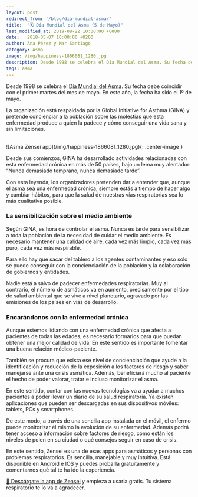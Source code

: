 ```yaml
---
layout: post
redirect_from: '/blog/dia-mundial-asma/'
title:  "🗓️ Día Mundial del Asma (5 de Mayo)"
last_modified_at: 2019-08-22 10:00:00 +0000
date:   2018-05-07 10:00:00 +0200
author: Ana Pérez y Mar Santiago
category: Asma
image: /img/happiness-1866081_1280.jpg
description: Desde 1998 se celebra el Día Mundial del Asma. Su fecha debe coincidir con el primer martes del mes de mayo. En este año, la fecha ha sido el 1º de mayo. La organización está respaldada por la ...
tags: asma
---
```


Desde 1998 se celebra el [Día Mundial del Asma](https://es.wikipedia.org/wiki/D%C3%ADa_Mundial_del_Asma). Su fecha debe coincidir con el primer martes del mes de mayo. En este año, la fecha ha sido el 1º de mayo. 

La organización está respaldada por la Global Initiative for Asthma (GINA) y pretende concienciar a la población sobre las molestias que esta enfermedad produce a quien la padece y cómo conseguir una vida sana y sin limitaciones.

<br>
![Asma Zensei app](/img/happiness-1866081_1280.jpg){: .center-image }
<br>

Desde sus comienzos, GINA ha desarrollado actividades relacionadas con esta enfermedad crónica en más de 50 países, bajo un lema muy alentador: “Nunca demasiado temprano, nunca demasiado tarde”. 

Con esta leyenda, los organizadores pretenden dar a entender que, aunque el asma sea una enfermedad crónica, siempre estás a tiempo de hacer algo y cambiar hábitos, para que la salud de nuestras vías respiratorias sea lo más cualitativa posible.

### La sensibilización sobre el medio ambiente

Según GINA, es hora de controlar el asma. Nunca es tarde para sensibilizar a toda la población de la necesidad de cuidar el medio ambiente. Es necesario mantener una calidad de aire, cada vez más limpio, cada vez más puro, cada vez más respirable. 

Para ello hay que sacar del tablero a los agentes contaminantes y eso solo se puede conseguir con la concienciación de la población y la colaboración de gobiernos y entidades.

Nadie está a salvo de padecer enfermedades respiratorias. Muy al contrario, el número de asmáticos va en aumento, precisamente por el tipo de salud ambiental que se vive a nivel planetario, agravado por las emisiones de los países en vías de desarrollo.

### Encarándonos con la enfermedad crónica

Aunque estemos lidiando con una enfermedad crónica que afecta a pacientes de todas las edades, es necesario formarlos para que puedan obtener una mejor calidad de vida. En este sentido es importante fomentar una buena relación médico-paciente. 

También se procura que exista ese nivel de concienciación que ayude a la identificación y reducción  de la exposición a los factores de riesgo y saber manejarse ante una crisis asmática. Además, beneficiará mucho al paciente el hecho de poder valorar, tratar e incluso monitorizar el asma.

En este sentido, contar con las nuevas tecnologías va a ayudar a muchos pacientes a poder llevar un diario de su salud respiratoria. Ya existen aplicaciones que pueden ser descargadas en sus dispositivos móviles: tablets, PCs y smartphones.

De este modo, a través de una sencilla app instalada en el móvil, el enfermo puede monitorizar él mismo la evolución de su enfermedad. Además podrá tener acceso a información sobre factores de riesgo, cómo están los niveles de polen en su ciudad o qué consejos seguir en caso de crisis.

En este sentido, Zensei es una de esas apps para asmáticos y personas con problemas respiratorios. Es sencilla, manejable y muy intuitiva. Está disponible en Android e IOS y puedes probarla gratuitamente y comentarnos qué tal te ha ido la experiencia.

[📱 Descárgate la app de Zensei](https://zenseiapp.com) y empieza a usarla gratis. Tu sistema respiratorio te lo va a agradecer.



